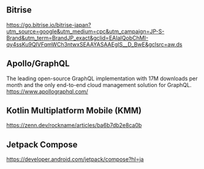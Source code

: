 ## Bitrise
https://go.bitrise.io/bitrise-japan?utm_source=google&utm_medium=cpc&utm_campaign=JP-S-Brand&utm_term=BrandJP_exact&gclid=EAIaIQobChMI-qy4ssKu9QIVFqmWCh3ntwxSEAAYASAAEgIS__D_BwE&gclsrc=aw.ds

## Apollo/GraphQL
The leading open-source GraphQL implementation with 17M downloads per month and the only end-to-end cloud management solution for GraphQL.
https://www.apollographql.com/


## Kotlin Multiplatform Mobile (KMM)
https://zenn.dev/rockname/articles/ba6b7db2e8ca0b


## Jetpack Compose
https://developer.android.com/jetpack/compose?hl=ja

